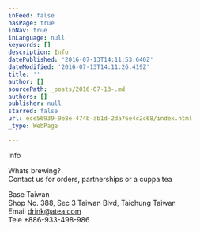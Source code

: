 ```yaml
---
inFeed: false
hasPage: true
inNav: true
inLanguage: null
keywords: []
description: Info
datePublished: '2016-07-13T14:11:53.640Z'
dateModified: '2016-07-13T14:11:26.419Z'
title: ''
author: []
sourcePath: _posts/2016-07-13-.md
authors: []
publisher: null
starred: false
url: ece56939-9e8e-474b-ab1d-2da76e4c2c68/index.html
_type: WebPage

---
```

Info

Whats brewing?   
Contact us for orders, partnerships or a cuppa tea

Base Taiwan  
Shop No. 388, Sec 3 Taiwan Blvd, Taichung Taiwan   
Email drink@atea.com  
Tele +886-933-498-986